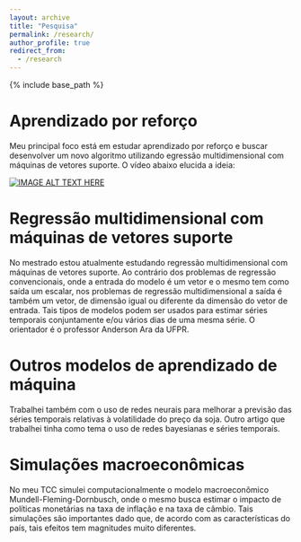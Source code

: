 ```yaml
---
layout: archive
title: "Pesquisa"
permalink: /research/
author_profile: true
redirect_from:
  - /research
---
```


{% include base_path %}

Aprendizado por reforço
=====
Meu principal foco está em estudar aprendizado por reforço e buscar desenvolver um novo algoritmo utilizando egressão multidimensional com máquinas de vetores suporte. O vídeo abaixo elucida a ideia:

[![IMAGE ALT TEXT HERE](https://img.youtube.com/vi/o8-ogdCXKQs/0.jpg)](https://www.youtube.com/watch?v=o8-ogdCXKQs)

Regressão multidimensional com máquinas de vetores suporte
======
No mestrado estou atualmente estudando regressão multidimensional com máquinas de vetores suporte. Ao contrário dos problemas de regressão convencionais, onde a entrada do modelo
é um vetor e o mesmo tem como saída um escalar, nos problemas de regressão multidimensional a saída é também um vetor, de dimensão igual ou diferente da dimensão do vetor de entrada. Tais tipos de modelos podem ser usados para estimar séries temporais conjuntamente e/ou vários dias de uma mesma série. O orientador é o professor Anderson Ara da UFPR.


Outros modelos de aprendizado de máquina
====
Trabalhei também com o uso de redes neurais para melhorar a previsão das séries temporais relativas à volatilidade do preço da soja. Outro artigo que trabalhei tinha como tema o uso de redes bayesianas e séries temporais. 


Simulações macroeconômicas
======
No meu TCC simulei computacionalmente o modelo macroeconômico Mundell-Fleming-Dornbusch, onde o mesmo busca estimar o impacto de políticas monetárias na taxa de inflação e na taxa de câmbio. Tais simulações são importantes dado que, de acordo com as características do país, tais efeitos tem magnitudes muito diferentes. 